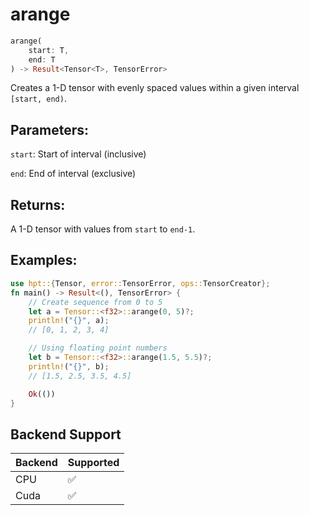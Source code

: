 # arange
```rust
arange(
    start: T,
    end: T
) -> Result<Tensor<T>, TensorError>
```
Creates a 1-D tensor with evenly spaced values within a given interval `[start, end)`.

## Parameters:
`start`: Start of interval (inclusive)

`end`: End of interval (exclusive)

## Returns:
A 1-D tensor with values from `start` to `end-1`.

## Examples:
```rust
use hpt::{Tensor, error::TensorError, ops::TensorCreator};
fn main() -> Result<(), TensorError> {
    // Create sequence from 0 to 5
    let a = Tensor::<f32>::arange(0, 5)?;
    println!("{}", a);
    // [0, 1, 2, 3, 4]

    // Using floating point numbers
    let b = Tensor::<f32>::arange(1.5, 5.5)?;
    println!("{}", b);
    // [1.5, 2.5, 3.5, 4.5]

    Ok(())
}
```
## Backend Support
| Backend | Supported |
|---------|-----------|
| CPU     | ✅         |
| Cuda    | ✅        |